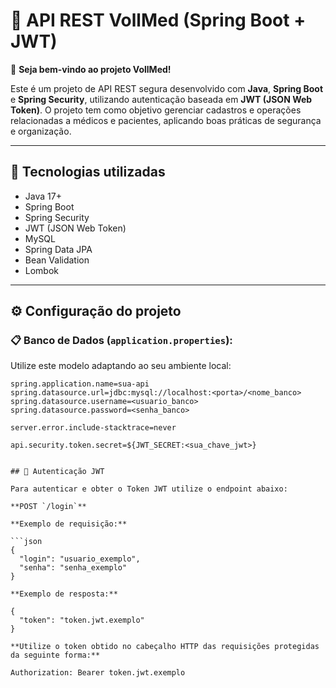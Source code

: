 # 📌 API REST VollMed (Spring Boot + JWT)

👋 **Seja bem-vindo ao projeto VollMed!**

Este é um projeto de API REST segura desenvolvido com **Java**, **Spring Boot** e **Spring Security**, utilizando autenticação baseada em **JWT (JSON Web Token)**. O projeto tem como objetivo gerenciar cadastros e operações relacionadas a médicos e pacientes, aplicando boas práticas de segurança e organização.

---

## 🚀 Tecnologias utilizadas

- Java 17+
- Spring Boot
- Spring Security
- JWT (JSON Web Token)
- MySQL
- Spring Data JPA
- Bean Validation
- Lombok

---

## ⚙️ Configuração do projeto

### 📋 Banco de Dados (`application.properties`):

Utilize este modelo adaptando ao seu ambiente local:

```properties
spring.application.name=sua-api
spring.datasource.url=jdbc:mysql://localhost:<porta>/<nome_banco>
spring.datasource.username=<usuario_banco>
spring.datasource.password=<senha_banco>

server.error.include-stacktrace=never

api.security.token.secret=${JWT_SECRET:<sua_chave_jwt>}


## 🔑 Autenticação JWT

Para autenticar e obter o Token JWT utilize o endpoint abaixo:

**POST `/login`**

**Exemplo de requisição:**

```json
{
  "login": "usuario_exemplo",
  "senha": "senha_exemplo"
}

**Exemplo de resposta:**

{
  "token": "token.jwt.exemplo"
}

**Utilize o token obtido no cabeçalho HTTP das requisições protegidas da seguinte forma:**

Authorization: Bearer token.jwt.exemplo
